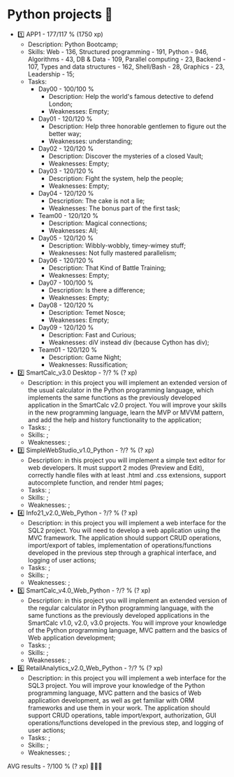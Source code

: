 # Python projects 🐍

* 1️⃣ APP1  - 177/117 % (1750 xp)
  * Description: Python Bootcamp;
  * Skills: Web - 136, Structured programming - 191, Python - 946, Algorithms - 43, DB & Data - 109, Parallel computing - 23, Backend - 107, Types and data structures - 162, Shell/Bash - 28, Graphics - 23, Leadership - 15;
  * Tasks:
    * Day00 - 100/100 %
      * Description: Help the world's famous detective to defend London;
      * Weaknesses: Empty;
    * Day01 - 120/120 %
      * Description: Help three honorable gentlemen to figure out the better way;
      * Weaknesses: understanding;
    * Day02 - 120/120 %
      * Description: Discover the mysteries of a closed Vault;
      * Weaknesses: Empty;
    * Day03 - 120/120 %
      * Description: Fight the system, help the people;
      * Weaknesses: Empty;
    * Day04 - 120/120 %
      * Description: The cake is not a lie;
      * Weaknesses: The bonus part of the first task;
    * Team00 - 120/120 %
      * Description: Magical connections;
      * Weaknesses: All;
    * Day05 - 120/120 %
      * Description: Wibbly-wobbly, timey-wimey stuff;
      * Weaknesses: Not fully mastered parallelism;
    * Day06 - 120/120 %
      * Description: That Kind of Battle Training;
      * Weaknesses: Empty;
    * Day07 - 100/100 %
      * Description: Is there a difference;
      * Weaknesses: Empty;
    * Day08 - 120/120 %
      * Description: Temet Nosce;
      * Weaknesses: Empty;
    * Day09 - 120/120 %
      * Description: Fast and Curious;
      * Weaknesses: diV instead div (because Cython has div);
    * Team01 - 120/120 %
      * Description: Game Night;
      * Weaknesses: Russification;
* 2️⃣ SmartCalc_v3.0 Desktop - ?/? % (? xp)
  * Description: in this project you will implement an extended version of the usual calculator in the Python programming language, which implements the same functions as the previously developed application in the SmartCalc v2.0 project. You will improve your skills in the new programming language, learn the MVP or MVVM pattern, and add the help and history functionality to the application;
  * Tasks: ;
  * Skills: ;
  * Weaknesses: ;
* 3️⃣ SimpleWebStudio_v1.0_Python - ?/? % (? xp)
  * Description: in this project you will implement a simple text editor for web developers. It must support 2 modes (Preview and Edit), correctly handle files with at least .html and .css extensions, support autocomplete function, and render html pages;
  * Tasks: ;
  * Skills: ;
  * Weaknesses: ;
* 4️⃣ Info21_v2.0_Web_Python - ?/? % (? xp)
  * Description: in this project you will implement a web interface for the SQL2 project. You will need to develop a web application using the MVC framework. The application should support CRUD operations, import/export of tables, implementation of operations/functions developed in the previous step through a graphical interface, and logging of user actions;
  * Tasks: ;
  * Skills: ;
  * Weaknesses: ;
* 5️⃣ SmartCalc_v4.0_Web_Python - ?/? % (? xp)
  * Description: in this project you will implement an extended version of the regular calculator in Python programming language, with the same functions as the previously developed applications in the SmartCalc v1.0, v2.0, v3.0 projects. You will improve your knowledge of the Python programming language, MVC pattern and the basics of Web application development;
  * Tasks: ;
  * Skills: ;
  * Weaknesses: ;
* 6️⃣ RetailAnalytics_v2.0_Web_Python - ?/? % (? xp)
  * Description: in this project you will implement a web interface for the SQL3 project. You will improve your knowledge of the Python programming language, MVC pattern and the basics of Web application development, as well as get familiar with ORM frameworks and use them in your work. The application should support CRUD operations, table import/export, authorization, GUI operations/functions developed in the previous step, and logging of user actions;
  * Tasks: ;
  * Skills: ;
  * Weaknesses: ;

AVG results - ?/100 % (? xp) 🥇🥈🥉
